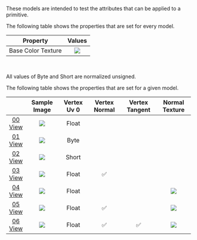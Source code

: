 These models are intended to test the attributes that can be applied to a primitive.  

The following table shows the properties that are set for every model.  

| Property | **Values** |
| :---: | :---: |
| Base Color Texture | [<img src="Figures/Thumbnails/BaseColor_Plane.png" align="middle">](Textures/BaseColor_Plane.png) |


<br>

All values of Byte and Short are normalized unsigned.  

The following table shows the properties that are set for a given model.  

|   | Sample Image | Vertex Uv 0 | Vertex Normal | Vertex Tangent | Normal Texture |
| :---: | :---: | :---: | :---: | :---: | :---: |
| [00](Mesh_PrimitiveAttribute_00.gltf)<br>[View](https://bghgary.github.io/glTF-Assets-Viewer/?folder=7&model=0) | [<img src="Figures/Thumbnails/Mesh_PrimitiveAttribute_00.png" align="middle">](Figures/SampleImages/Mesh_PrimitiveAttribute_00.png) | Float |   |   |   |
| [01](Mesh_PrimitiveAttribute_01.gltf)<br>[View](https://bghgary.github.io/glTF-Assets-Viewer/?folder=7&model=1) | [<img src="Figures/Thumbnails/Mesh_PrimitiveAttribute_01.png" align="middle">](Figures/SampleImages/Mesh_PrimitiveAttribute_01.png) | Byte |   |   |   |
| [02](Mesh_PrimitiveAttribute_02.gltf)<br>[View](https://bghgary.github.io/glTF-Assets-Viewer/?folder=7&model=2) | [<img src="Figures/Thumbnails/Mesh_PrimitiveAttribute_02.png" align="middle">](Figures/SampleImages/Mesh_PrimitiveAttribute_02.png) | Short |   |   |   |
| [03](Mesh_PrimitiveAttribute_03.gltf)<br>[View](https://bghgary.github.io/glTF-Assets-Viewer/?folder=7&model=3) | [<img src="Figures/Thumbnails/Mesh_PrimitiveAttribute_03.png" align="middle">](Figures/SampleImages/Mesh_PrimitiveAttribute_03.png) | Float | :white_check_mark: |   |   |
| [04](Mesh_PrimitiveAttribute_04.gltf)<br>[View](https://bghgary.github.io/glTF-Assets-Viewer/?folder=7&model=4) | [<img src="Figures/Thumbnails/Mesh_PrimitiveAttribute_04.png" align="middle">](Figures/SampleImages/Mesh_PrimitiveAttribute_04.png) | Float |   |   | [<img src="Figures/Thumbnails/Normal_Plane.png" align="middle">](Textures/Normal_Plane.png) |
| [05](Mesh_PrimitiveAttribute_05.gltf)<br>[View](https://bghgary.github.io/glTF-Assets-Viewer/?folder=7&model=5) | [<img src="Figures/Thumbnails/Mesh_PrimitiveAttribute_05.png" align="middle">](Figures/SampleImages/Mesh_PrimitiveAttribute_05.png) | Float | :white_check_mark: |   | [<img src="Figures/Thumbnails/Normal_Plane.png" align="middle">](Textures/Normal_Plane.png) |
| [06](Mesh_PrimitiveAttribute_06.gltf)<br>[View](https://bghgary.github.io/glTF-Assets-Viewer/?folder=7&model=6) | [<img src="Figures/Thumbnails/Mesh_PrimitiveAttribute_06.png" align="middle">](Figures/SampleImages/Mesh_PrimitiveAttribute_06.png) | Float | :white_check_mark: | :white_check_mark: | [<img src="Figures/Thumbnails/Normal_Plane.png" align="middle">](Textures/Normal_Plane.png) |
 
